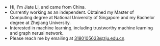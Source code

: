 - Hi, I'm Jiate Li, and came from China.
- Currently working as an independent. Obtained my Master of Computing degree at National University of Singapore and my Bachelor degree at Zhejiang University.
- Interested in machine learning, including trustworthy machine learning and graph nerual network.
- Please reach me by emailing at 3180105633@zju.edu.cn.

<!---
JetRichardLee/JetRichardLee is a ✨ special ✨ repository because its `README.md` (this file) appears on your GitHub profile.
You can click the Preview link to take a look at your changes.
--->

